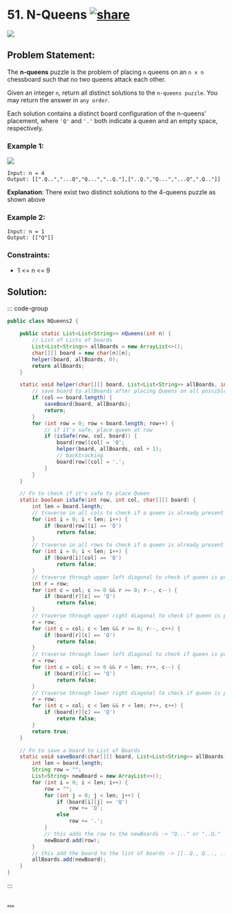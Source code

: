 # 51. N-Queens [![share]](https://leetcode.com/problems/n-queens/)

![][hard]

## Problem Statement:

The **n-queens** puzzle is the problem of placing `n` queens on an `n x n` chessboard such that no two queens attack each other.

Given an integer `n`, return all distinct solutions to the `n-queens puzzle`. You may return the answer in `any order`.

Each solution contains a distinct board configuration of the n-queens' placement, where `'Q'` and `'.'` both indicate a queen and an empty space, respectively.

### Example 1:

![](https://assets.leetcode.com/uploads/2020/11/13/queens.jpg)

```
Input: n = 4
Output: [[".Q..","...Q","Q...","..Q."],["..Q.","Q...","...Q",".Q.."]]
```

**Explanation**: There exist two distinct solutions to the 4-queens puzzle as shown above

### Example 2:
```
Input: n = 1
Output: [["Q"]]
```
### Constraints:

- 1 <= n <= 9

## Solution:

::: code-group

```java
public class NQueens2 {

    public static List<List<String>> nQueens(int n) {
        // List of Lists of boards
        List<List<String>> allBoards = new ArrayList<>();
        char[][] board = new char[n][n];
        helper(board, allBoards, 0);
        return allBoards;
    }

    static void helper(char[][] board, List<List<String>> allBoards, int col) {
        // save board to allBoards after placing Queens on all possible cols
        if (col == board.length) {
            saveBoard(board, allBoards);
            return;
        }
        for (int row = 0; row < board.length; row++) {
            // if it's safe, place queen at row
            if (isSafe(row, col, board)) {
                board[row][col] = 'Q';
                helper(board, allBoards, col + 1);
                // backtracking
                board[row][col] = '.';
            }
        }
    }

    // Fn to check if it's safe to place Queen
    static boolean isSafe(int row, int col, char[][] board) {
        int len = board.length;
        // traverse in all cols to check if a queen is already present or not
        for (int i = 0; i < len; i++) {
            if (board[row][i] == 'Q')
                return false;
        }
        // traverse in all rows to check if a queen is already present or not
        for (int i = 0; i < len; i++) {
            if (board[i][col] == 'Q')
                return false;
        }
        // traverse through upper left diagonal to check if queen is present
        int r = row;
        for (int c = col; c >= 0 && r >= 0; r--, c--) {
            if (board[r][c] == 'Q')
                return false;
        }
        // traverse through upper right diagonal to check if queen is present
        r = row;
        for (int c = col; c < len && r >= 0; r--, c++) {
            if (board[r][c] == 'Q')
                return false;
        }
        // traverse through lower left diagonal to check if queen is present
        r = row;
        for (int c = col; c >= 0 && r < len; r++, c--) {
            if (board[r][c] == 'Q')
                return false;
        }
        // traverse through lower right diagonal to check if queen is present
        r = row;
        for (int c = col; c < len && r < len; r++, c++) {
            if (board[r][c] == 'Q')
                return false;
        }
        return true;
    }

    // Fn to save a board to List of Boards
    static void saveBoard(char[][] board, List<List<String>> allBoards) {
        int len = board.length;
        String row = "";
        List<String> newBoard = new ArrayList<>();
        for (int i = 0; i < len; i++) {
            row = "";
            for (int j = 0; j < len; j++) {
                if (board[i][j] == 'Q')
                    row += 'Q';
                else
                    row += '.';
            }
            // this adds the row to the newBoards -> "Q..." or "..Q."
            newBoard.add(row);
        }
        // this add the board to the list of boards -> [[..Q., Q..., ...Q, .Q..],...]
        allBoards.add(newBoard);
    }
}
```

:::

### [_..._](#)

```

```

<!----------------------------------{ link }--------------------------------->

[share]: https://img.icons8.com/external-anggara-blue-anggara-putra/20/000000/external-share-user-interface-basic-anggara-blue-anggara-putra-2.png
[hard]: https://img.shields.io/badge/Difficulty-Hard-red.svg
